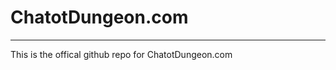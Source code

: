 # ChatotDungeon.com
----------------------------------------------------------------------------------------------------------------------------
This is the offical github repo for ChatotDungeon.com
